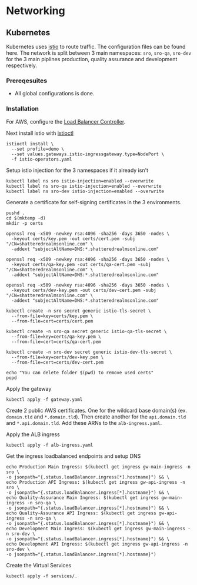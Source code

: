 # Networking
## Kubernetes
Kubernetes uses [istio](https://istio.io/) to route traffic. The configuration files can be found here. The network is split between 3 main namespaces: `sro`, `sro-qa`, `sro-dev` for the 3 main piplines production, quality assurance and development respectively. 

### Prereqesuites
* All global configurations is done.

### Installation
For AWS, configure the [Load Balancer Controller](https://kubernetes-sigs.github.io/aws-load-balancer-controller).

Next install istio with [istioctl](https://istio.io/latest/docs/setup/getting-started/)
```
istioctl install \
  --set profile=demo \
  --set values.gateways.istio-ingressgateway.type=NodePort \
  -f istio-operators.yaml
```

Setup istio injection for the 3 namespaces if it already isn't
```
kubectl label ns sro istio-injection=enabled --overwrite
kubectl label ns sro-qa istio-injection=enabled --overwrite
kubectl label ns sro-dev istio-injection=enabled --overwrite
```

Generate a certificate for self-signing certificates in the 3 environments.
```
pushd .
cd $(mktemp -d)
mkdir -p certs

openssl req -x509 -newkey rsa:4096 -sha256 -days 3650 -nodes \
  -keyout certs/key.pem -out certs/cert.pem -subj "/CN=shatteredrealmsonline.com" \
  -addext "subjectAltName=DNS:*.shatteredrealmsonline.com"

openssl req -x509 -newkey rsa:4096 -sha256 -days 3650 -nodes \
  -keyout certs/qa-key.pem -out certs/qa-cert.pem -subj "/CN=shatteredrealmsonline.com" \
  -addext "subjectAltName=DNS:*.shatteredrealmsonline.com"

openssl req -x509 -newkey rsa:4096 -sha256 -days 3650 -nodes \
  -keyout certs/dev-key.pem -out certs/dev-cert.pem -subj "/CN=shatteredrealmsonline.com" \
  -addext "subjectAltName=DNS:*.shatteredrealmsonline.com"

kubectl create -n sro secret generic istio-tls-secret \
  --from-file=key=certs/key.pem \
  --from-file=cert=certs/cert.pem

kubectl create -n sro-qa secret generic istio-qa-tls-secret \
  --from-file=key=certs/qa-key.pem \
  --from-file=cert=certs/qa-cert.pem

kubectl create -n sro-dev secret generic istio-dev-tls-secret \
  --from-file=key=certs/dev-key.pem \
  --from-file=cert=certs/dev-cert.pem

echo "You can delete folder $(pwd) to remove used certs"
popd 
```

Apply the gateway
```
kubectl apply -f gateway.yaml
```

Create 2 public AWS certificates. One for the wildcard base domain(s) (ex. `domain.tld` and `*.domain.tld`). Then create another for the `api.domain.tld` and `*.api.domain.tld`. Add these ARNs to the `alb-ingress.yaml`.

Apply the ALB ingress
```
kubectl apply -f alb-ingress.yaml
```

Get the ingress loadbalanced endpoints and setup DNS 
```
echo Production Main Ingress: $(kubectl get ingress gw-main-ingress -n sro \
-o jsonpath="{.status.loadBalancer.ingress[*].hostname}") && \
echo Production API Ingress: $(kubectl get ingress gw-api-ingress -n sro \
-o jsonpath="{.status.loadBalancer.ingress[*].hostname}") && \
echo Quality-Assurance Main Ingress: $(kubectl get ingress gw-main-ingress -n sro-qa \
-o jsonpath="{.status.loadBalancer.ingress[*].hostname}") && \
echo Quality-Assurance API Ingress: $(kubectl get ingress gw-api-ingress -n sro-qa \
-o jsonpath="{.status.loadBalancer.ingress[*].hostname}") && \
echo Development Main Ingress: $(kubectl get ingress gw-main-ingress -n sro-dev \
-o jsonpath="{.status.loadBalancer.ingress[*].hostname}") && \
echo Development API Ingress: $(kubectl get ingress gw-api-ingress -n sro-dev \
-o jsonpath="{.status.loadBalancer.ingress[*].hostname}")
```

Create the Virtual Services
```
kubectl apply -f services/.
```